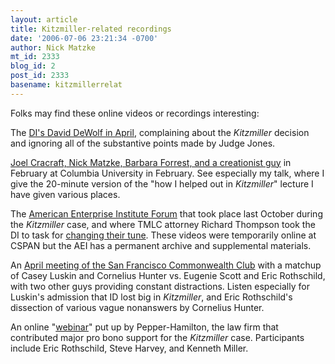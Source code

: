 ```yaml
---
layout: article
title: Kitzmiller-related recordings
date: '2006-07-06 23:21:34 -0700'
author: Nick Matzke
mt_id: 2333
blog_id: 2
post_id: 2333
basename: kitzmillerrelat
---
```

<img src="http://www.pepperlaw.com/pdfs/NewYorkerKitzmillerartforweb.jpg" alt="" style="float:left;" />Folks may find these online videos or recordings interesting:

The [DI's David DeWolf in April](http://audiovideo1.law.umt.edu/DeWolf%204-12-06/Intelligent%20Design_files/fdeflt.htm), complaining about the _Kitzmiller_ decision and ignoring all of the substantive points made by Judge Jones.

[Joel Cracraft, Nick Matzke, Barbara Forrest, and a creationist guy](http://www.cupolitics.org/videos/0506/id_panel/) in February at Columbia University in February.  See especially my talk, where I give the 20-minute version of the "how I helped out in _Kitzmiller_" lecture I have given various places.

The [American Enterprise Institute Forum](http://www.aei.org/events/eventID.1169,filter.all/event_detail.asp) that took place last October during the _Kitzmiller_ case, and where TMLC attorney Richard Thompson took the DI to task for [changing their tune](http://www.ncseweb.org/resources/news/2005/US/98_discovery_institute_and_thomas_10_23_2005.asp).  These videos were temporarily online at CSPAN but the AEI has a permanent archive and supplemental materials.

An [April meeting of the San Francisco Commonwealth Club](http://www.commonwealthclub.org/archive/06/06-04intelligentdesign-audio.html) with a matchup of Casey Luskin and Cornelius Hunter vs. Eugenie Scott and Eric Rothschild, with two other guys providing constant distractions.  Listen especially for Luskin's admission that ID lost big in _Kitzmiller_, and Eric Rothschild's dissection of various vague nonanswers by Cornelius Hunter.

An online "[webinar](http://www.pepperlaw.com/pepper/news.cfm?ID=943.0)" put up by Pepper-Hamilton, the law firm that contributed major pro bono support for the _Kitzmiller_ case.  Participants include Eric Rothschild, Steve Harvey, and Kenneth Miller.
